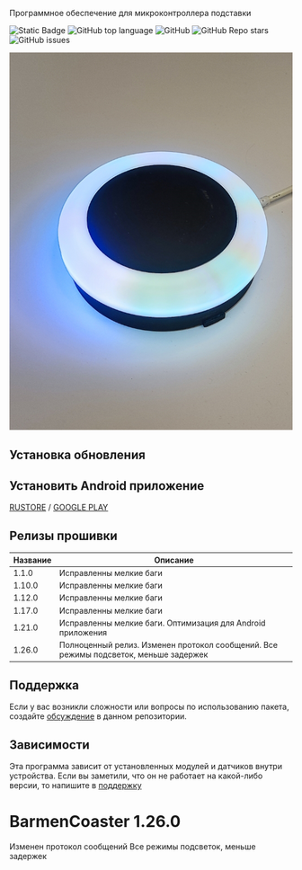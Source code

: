 <!--Описание устройства-->
Программное обеспечение для микроконтроллера подставки

<!--Блок информации о репозитории в бейджах-->
![Static Badge](https://img.shields.io/badge/USKUdev-avtobarmen_coaster-avtobarmen_coaster)
![GitHub top language](https://img.shields.io/github/languages/top/USKUdev/avtobarmen_coaster)
![GitHub](https://img.shields.io/github/license/USKUdev/avtobarmen_coaster)
![GitHub Repo stars](https://img.shields.io/github/stars/USKUdev/avtobarmen_coaster)
![GitHub issues](https://img.shields.io/github/issues/USKUdev/avtobarmen_coaster)

![Logotype](./docs/coaster.jpg)

## Установка обновления

<!--Пользовательская документация-->
## Установить Android приложение
[RUSTORE](https://www.rustore.ru/catalog/app/ru.avtonalivator.avtonalivator) / 
[GOOGLE PLAY](https://play.google.com/store/apps/details?id=ru.avtonalivator.avtonalivator)


<!--Релизы -->
## Релизы прошивки

| Название | Описание                                                                               |
|----------|----------------------------------------------------------------------------------------|
| 1.1.0    | Исправленны мелкие баги                                                                |
| 1.10.0   | Исправленны мелкие баги                                                                |
| 1.12.0   | Исправленны мелкие баги                                                                |
| 1.17.0   | Исправленны мелкие баги                                                                |
| 1.21.0   | Исправленны мелкие баги. Оптимизация для Android приложения                            |
| 1.26.0   | Полноценный релиз. Изменен протокол сообщений. Все режимы подсветок, меньше задержек   |

[Релизы программы]: https://github.com/USKUdev/avtobarmen_coaster/releases



<!--Поддержка-->
## Поддержка
Если у вас возникли сложности или вопросы по использованию пакета, создайте 
[обсуждение](https://github.com/USKUdev/avtobarmen_coaster/issues/new/choose) в данном репозитории.

<!--зависимости-->
## Зависимости
Эта программа зависит от установленных модулей и датчиков внутри устройства. Если вы заметили, что он не работает на какой-либо версии, то напишите в [поддержку](https://github.com/USKUdev/avtobarmen_coaster#поддержка)





# BarmenCoaster 1.26.0
Изменен протокол сообщений
Все режимы подсветок, меньше задержек
